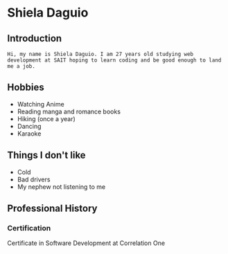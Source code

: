# Shiela Daguio

## Introduction

    Hi, my name is Shiela Daguio. I am 27 years old studying web development at SAIT hoping to learn coding and be good enough to land me a job.

## Hobbies

- Watching Anime
- Reading manga and romance books
- Hiking (once a year)
- Dancing
- Karaoke

## Things I don't like

- Cold
- Bad drivers
- My nephew not listening to me

## Professional History

### Certification

Certificate in Software Development at Correlation One
